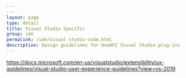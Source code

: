 ```yaml
---
---
layout: page
type: detail
title: Visual Studio Specific
group: ide
permalink: /ide/visual-studio-code.html
description: Design guidelines for OneAPI Visual Studio plug-ins
---
```



https://docs.microsoft.com/en-us/visualstudio/extensibility/ux-guidelines/visual-studio-user-experience-guidelines?view=vs-2019